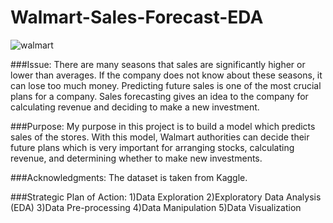 # Walmart-Sales-Forecast-EDA
![walmart](https://github.com/saimmistin/Walmart-Sales-Forecast-EDA/assets/67612693/e631495e-ef53-440b-a7a6-abb46bdae823)

###Issue:
There are many seasons that sales are significantly higher or lower than averages. If the company does not know about these seasons, it can lose too much money. Predicting future sales is one of the most crucial plans for a company. Sales forecasting gives an idea to the company for calculating revenue and deciding to make a new investment.

###Purpose:
My purpose in this project is to build a model which predicts sales of the stores. With this model, Walmart authorities can decide their future plans which is very important for arranging stocks, calculating revenue, and determining whether to make new investments.

###Acknowledgments:
The dataset is taken from Kaggle.

###Strategic Plan of Action:
1)Data Exploration
2)Exploratory Data Analysis (EDA)
3)Data Pre-processing
4)Data Manipulation
5)Data Visualization
